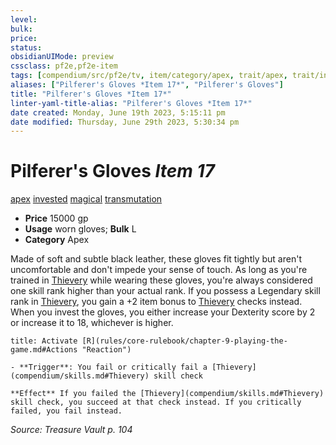 ```yaml
---
level:
bulk:
price:
status:
obsidianUIMode: preview
cssclass: pf2e,pf2e-item
tags: [compendium/src/pf2e/tv, item/category/apex, trait/apex, trait/invested, trait/magical, trait/transmutation]
aliases: ["Pilferer's Gloves *Item 17*", "Pilferer's Gloves"]
title: "Pilferer's Gloves *Item 17*"
linter-yaml-title-alias: "Pilferer's Gloves *Item 17*"
date created: Monday, June 19th 2023, 5:15:11 pm
date modified: Thursday, June 29th 2023, 5:30:34 pm
---
```


# Pilferer's Gloves *Item 17*

[apex](rules/traits/apex.md) [invested](rules/traits/invested.md) [magical](rules/traits/magical.md) [transmutation](rules/traits/transmutation.md)  

- **Price** 15000 gp
- **Usage** worn gloves; **Bulk** L
- **Category** Apex

Made of soft and subtle black leather, these gloves fit tightly but aren't uncomfortable and don't impede your sense of touch. As long as you're trained in [Thievery](compendium/skills.md#Thievery) while wearing these gloves, you're always considered one skill rank higher than your actual rank. If you possess a Legendary skill rank in [Thievery](compendium/skills.md#Thievery), you gain a +2 item bonus to [Thievery](compendium/skills.md#Thievery) checks instead. When you invest the gloves, you either increase your Dexterity score by 2 or increase it to 18, whichever is higher.

```ad-embed-ability
title: Activate [R](rules/core-rulebook/chapter-9-playing-the-game.md#Actions "Reaction")

- **Trigger**: You fail or critically fail a [Thievery](compendium/skills.md#Thievery) skill check

**Effect** If you failed the [Thievery](compendium/skills.md#Thievery) skill check, you succeed at that check instead. If you critically failed, you fail instead.
```

*Source: Treasure Vault p. 104*
